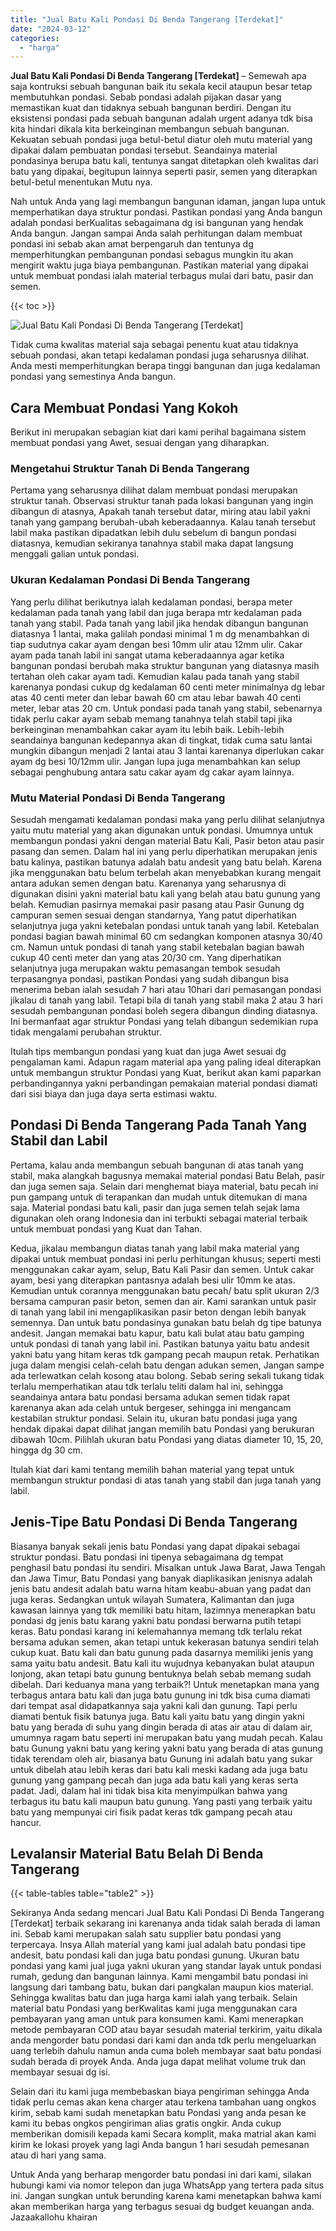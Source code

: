 ```yaml
---
title: "Jual Batu Kali Pondasi Di Benda Tangerang [Terdekat]"
date: "2024-03-12"
categories: 
  - "harga"
---
```


**Jual Batu Kali Pondasi Di Benda Tangerang \[Terdekat\]** – Semewah apa saja kontruksi sebuah bangunan baik itu sekala kecil ataupun besar tetap membutuhkan pondasi. Sebab pondasi adalah pijakan dasar yang memastikan kuat dan tidaknya sebuah bangunan berdiri. Dengan itu eksistensi pondasi pada sebuah bangunan adalah urgent adanya tdk bisa kita hindari dikala kita berkeinginan membangun sebuah bangunan. Kekuatan sebuah pondasi juga betul-betul diatur oleh mutu material yang dipakai dalam pembuatan pondasi tersebut. Seandainya material pondasinya berupa batu kali, tentunya sangat ditetapkan oleh kwalitas dari batu yang dipakai, begitupun lainnya seperti pasir, semen yang diterapkan betul-betul menentukan Mutu nya.

Nah untuk Anda yang lagi membangun bangunan idaman, jangan lupa untuk memperhatikan daya struktur pondasi. Pastikan pondasi yang Anda bangun adalah pondasi berKualitas sebagaimana dg isi bangunan yang hendak Anda bangun. Jangan sampai Anda salah perhitungan dalam membuat pondasi ini sebab akan amat berpengaruh dan tentunya dg memperhitungkan pembangunan pondasi sebagus mungkin itu akan mengirit waktu juga biaya pembangunan. Pastikan material yang dipakai untuk membuat pondasi ialah material terbagus mulai dari batu, pasir dan semen.

{{< toc >}}

![Jual Batu Kali Pondasi Di Benda Tangerang [Terdekat]](/images/jual-batu-kali-32.png)

Tidak cuma kwalitas material saja sebagai penentu kuat atau tidaknya sebuah pondasi, akan tetapi kedalaman pondasi juga seharusnya dilihat. Anda mesti memperhitungkan berapa tinggi bangunan dan juga kedalaman pondasi yang semestinya Anda bangun.

## Cara Membuat Pondasi Yang Kokoh

Berikut ini merupakan sebagian kiat dari kami perihal bagaimana sistem membuat pondasi yang Awet, sesuai dengan yang diharapkan.

### Mengetahui Struktur Tanah Di Benda Tangerang

Pertama yang seharusnya dilihat dalam membuat pondasi merupakan struktur tanah. Observasi struktur tanah pada lokasi bangunan yang ingin dibangun di atasnya, Apakah tanah tersebut datar, miring atau labil yakni tanah yang gampang berubah-ubah keberadaannya. Kalau tanah tersebut labil maka pastikan dipadatkan lebih dulu sebelum di bangun pondasi diatasnya, kemudian sekiranya tanahnya stabil maka dapat langsung menggali galian untuk pondasi.

### Ukuran Kedalaman Pondasi Di Benda Tangerang

Yang perlu dilihat berikutnya ialah kedalaman pondasi, berapa meter kedalaman pada tanah yang labil dan juga berapa mtr kedalaman pada tanah yang stabil. Pada tanah yang labil jika hendak dibangun bangunan diatasnya 1 lantai, maka galilah pondasi minimal 1 m dg menambahkan di tiap sudutnya cakar ayam dengan besi 10mm ulir atau 12mm ulir. Cakar ayam pada tanah labil ini sangat utama keberadaannya agar ketika bangunan pondasi berubah maka struktur bangunan yang diatasnya masih tertahan oleh cakar ayam tadi. Kemudian kalau pada tanah yang stabil karenanya pondasi cukup dg kedalaman 60 centi meter minimalnya dg lebar atas 40 centi meter dan lebar bawah 60 cm atau lebar bawah 40 centi meter, lebar atas 20 cm. Untuk pondasi pada tanah yang stabil, sebenarnya tidak perlu cakar ayam sebab memang tanahnya telah stabil tapi jika berkeinginan menambahkan cakar ayam itu lebih baik. Lebih-lebih seandainya bangunan kedepannya akan di tingkat, tidak cuma satu lantai mungkin dibangun menjadi 2 lantai atau 3 lantai karenanya diperlukan cakar ayam dg besi 10/12mm ulir. Jangan lupa juga menambahkan kan selup sebagai penghubung antara satu cakar ayam dg cakar ayam lainnya.

### Mutu Material Pondasi Di Benda Tangerang

Sesudah mengamati kedalaman pondasi maka yang perlu dilihat selanjutnya yaitu mutu material yang akan digunakan untuk pondasi. Umumnya untuk membangun pondasi yakni dengan material Batu Kali, Pasir beton atau pasir pasang dan semen. Dalam hal ini yang perlu diperhatikan merupakan jenis batu kalinya, pastikan batunya adalah batu andesit yang batu belah. Karena jika menggunakan batu belum terbelah akan menyebabkan kurang mengait antara adukan semen dengan batu. Karenanya yang seharusnya di digunakan disini yakni material batu kali yang belah atau batu gunung yang belah. Kemudian pasirnya memakai pasir pasang atau Pasir Gunung dg campuran semen sesuai dengan standarnya, Yang patut diperhatikan selanjutnya juga yakni ketebalan pondasi untuk tanah yang labil. Ketebalan pondasi bagian bawah minimal 60 cm sedangkan komponen atasnya 30/40 cm. Namun untuk pondasi di tanah yang stabil ketebalan bagian bawah cukup 40 centi meter dan yang atas 20/30 cm. Yang diperhatikan selanjutnya juga merupakan waktu pemasangan tembok sesudah terpasangnya pondasi, pastikan Pondasi yang sudah dibangun bisa menerima beban ialah sesudah 7 hari atau 10hari dari pemasangan pondasi jikalau di tanah yang labil. Tetapi bila di tanah yang stabil maka 2 atau 3 hari sesudah pembangunan pondasi boleh segera dibangun dinding diatasnya. Ini bermanfaat agar struktur Pondasi yang telah dibangun sedemikian rupa tidak mengalami perubahan struktur.

Itulah tips membangun pondasi yang kuat dan juga Awet sesuai dg pengalaman kami. Adapun ragam material apa yang paling ideal diterapkan untuk membangun struktur Pondasi yang Kuat, berikut akan kami paparkan perbandingannya yakni perbandingan pemakaian material pondasi diamati dari sisi biaya dan juga daya serta estimasi waktu.

## Pondasi Di Benda Tangerang Pada Tanah Yang Stabil dan Labil

Pertama, kalau anda membangun sebuah bangunan di atas tanah yang stabil, maka alangkah bagusnya memakai material pondasi Batu Belah, pasir dan juga semen saja. Selain dari menghemat biaya material, batu pecah ini pun gampang untuk di terapankan dan mudah untuk ditemukan di mana saja. Material pondasi batu kali, pasir dan juga semen telah sejak lama digunakan oleh orang Indonesia dan ini terbukti sebagai material terbaik untuk membuat pondasi yang Kuat dan Tahan.

Kedua, jikalau membangun diatas tanah yang labil maka material yang dipakai untuk membuat pondasi ini perlu perhitungan khusus; seperti mesti menggunakan cakar ayam, selup, Batu Kali Pasir dan semen. Untuk cakar ayam, besi yang diterapkan pantasnya adalah besi ulir 10mm ke atas. Kemudian untuk corannya menggunakan batu pecah/ batu split ukuran 2/3 bersama campuran pasir beton, semen dan air. Kami sarankan untuk pasir di tanah yang labil ini mengaplikasikan pasir beton dengan lebih banyak semennya. Dan untuk batu pondasinya gunakan batu belah dg tipe batunya andesit. Jangan memakai batu kapur, batu kali bulat atau batu gamping untuk pondasi di tanah yang labil ini. Pastikan batunya yaitu batu andesit yakni batu yang hitam keras tdk gampang pecah maupun retak. Perhatikan juga dalam mengisi celah-celah batu dengan adukan semen, Jangan sampe ada terlewatkan celah kosong atau bolong. Sebab sering sekali tukang tidak terlalu memperhatikan atau tdk terlalu teliti dalam hal ini, sehingga seandainya antara batu pondasi bersama adukan semen tidak rapat karenanya akan ada celah untuk bergeser, sehingga ini mengancam kestabilan struktur pondasi. Selain itu, ukuran batu pondasi juga yang hendak dipakai dapat dilihat jangan memilih batu Pondasi yang berukuran dibawah 10cm. Pilihlah ukuran batu Pondasi yang diatas diameter 10, 15, 20, hingga dg 30 cm.

Itulah kiat dari kami tentang memilih bahan material yang tepat untuk membangun struktur pondasi di atas tanah yang stabil dan juga tanah yang labil.

## Jenis-Tipe Batu Pondasi Di Benda Tangerang

Biasanya banyak sekali jenis batu Pondasi yang dapat dipakai sebagai struktur pondasi. Batu pondasi ini tipenya sebagaimana dg tempat penghasil batu pondasi itu sendiri. Misalkan untuk Jawa Barat, Jawa Tengah dan Jawa Timur, Batu Pondasi yang banyak diaplikasikan jenisnya adalah jenis batu andesit adalah batu warna hitam keabu-abuan yang padat dan juga keras. Sedangkan untuk wilayah Sumatera, Kalimantan dan juga kawasan lainnya yang tdk memiliki batu hitam, lazimnya menerapkan batu pondasi dg jenis batu karang yakni batu pondasi berwarna putih tetapi keras. Batu pondasi karang ini kelemahannya memang tdk terlalu rekat bersama adukan semen, akan tetapi untuk kekerasan batunya sendiri telah cukup kuat. Batu kali dan batu gunung pada dasarnya memiliki jenis yang sama yaitu batu andesit. Batu kali itu wujudnya kebanyakan bulat ataupun lonjong, akan tetapi batu gunung bentuknya belah sebab memang sudah dibelah. Dari keduanya mana yang terbaik?! Untuk menetapkan mana yang terbagus antara batu kali dan juga batu gunung ini tdk bisa cuma diamati dari tempat asal didapatkannya saja yakni kali dan gunung. Tapi perlu diamati bentuk fisik batunya juga. Batu kali yaitu batu yang dingin yakni batu yang berada di suhu yang dingin berada di atas air atau di dalam air, umumnya ragam batu seperti ini merupakan batu yang mudah pecah. Kalau batu Gunung yakni batu yang kering yakni batu yang berada di atas gunung tidak terendam oleh air, biasanya batu Gunung ini adalah batu yang sukar untuk dibelah atau lebih keras dari batu kali meski kadang ada juga batu gunung yang gampang pecah dan juga ada batu kali yang keras serta padat. Jadi, dalam hal ini tidak bisa kita menyimpulkan bahwa yang terbagus itu batu kali maupun batu gunung. Yang pasti yang terbaik yaitu batu yang mempunyai ciri fisik padat keras tdk gampang pecah atau hancur.

## Levalansir Material Batu Belah Di Benda Tangerang

{{< table-tables table="table2" >}}

Sekiranya Anda sedang mencari Jual Batu Kali Pondasi Di Benda Tangerang \[Terdekat\] terbaik sekarang ini karenanya anda tidak salah berada di laman ini. Sebab kami merupakan salah satu supplier batu pondasi yang terpercaya. Insya Allah material yang kami jual adalah batu pondasi tipe andesit, batu pondasi kali dan juga batu pondasi gunung. Ukuran batu pondasi yang kami jual juga yakni ukuran yang standar layak untuk pondasi rumah, gedung dan bangunan lainnya. Kami mengambil batu pondasi ini langsung dari tambang batu, bukan dari pangkalan maupun kios material. Sehingga kwalitas batu dan juga harga kami ialah yang terbaik. Selain material batu Pondasi yang berKwalitas kami juga menggunakan cara pembayaran yang aman untuk para konsumen kami. Kami menerapkan metode pembayaran COD atau bayar sesudah material terkirim, yaitu dikala anda mengorder batu pondasi dari kami dan anda tdk perlu mengeluarkan uang terlebih dahulu namun anda cuma boleh membayar saat batu pondasi sudah berada di proyek Anda. Anda juga dapat melihat volume truk dan membayar sesuai dg isi.

Selain dari itu kami juga membebaskan biaya pengiriman sehingga Anda tidak perlu cemas akan kena charger atau terkena tambahan uang ongkos kirim, sebab kami sudah menetapkan batu Pondasi yang anda pesan ke kami itu bebas ongkos pengiriman alias gratis ongkir. Anda cukup memberikan domisili kepada kami Secara komplit, maka matrial akan kami kirim ke lokasi proyek yang lagi Anda bangun 1 hari sesudah pemesanan atau di hari yang sama.

Untuk Anda yang berharap mengorder batu pondasi ini dari kami, silakan hubungi kami via nomor telepon dan juga WhatsApp yang tertera pada situs ini. Jangan sungkan untuk berunding karena kami menetapkan bahwa kami akan memberikan harga yang terbagus sesuai dg budget keuangan anda. Jazaakallohu khairan

